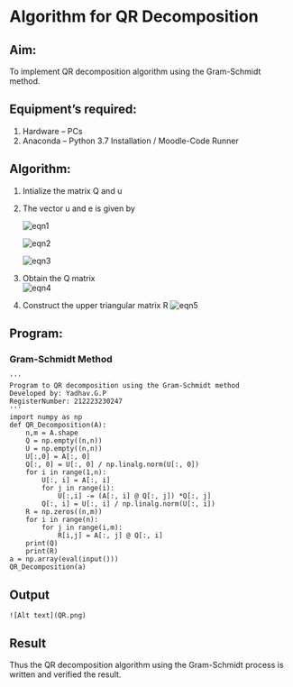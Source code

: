 # Algorithm for QR Decomposition
## Aim:
To implement QR decomposition algorithm using the Gram-Schmidt method.
## Equipment’s required:
1.	Hardware – PCs
2.	Anaconda – Python 3.7 Installation / Moodle-Code Runner
## Algorithm:
1.	Intialize the matrix Q and u
2.	The vector u and e is given by

    ![eqn1](./ex4.jpg)

    ![eqn2](./ex6.jpg)

    ![eqn3](./ex3.jpg)

3.	Obtain the Q matrix   
    ![eqn4](./ex1.jpg)
4.	Construct the upper triangular matrix R
    ![eqn5](./ex2.jpg)



## Program:
### Gram-Schmidt Method
```
''' 
Program to QR decomposition using the Gram-Schmidt method
Developed by: Yadhav.G.P
RegisterNumber: 212223230247
'''
import numpy as np
def QR_Decomposition(A):
    n,m = A.shape
    Q = np.empty((n,n))
    U = np.empty((n,n))
    U[:,0] = A[:, 0]
    Q[:, 0] = U[:, 0] / np.linalg.norm(U[:, 0])
    for i in range(1,n):
        U[:, i] = A[:, i]
        for j in range(i):
            U[:,i] -= (A[:, i] @ Q[:, j]) *Q[:, j]
        Q[:, i] = U[:, i] / np.linalg.norm(U[:, i])
    R = np.zeros((n,m))
    for i in range(n):
        for j in range(i,m):
            R[i,j] = A[:, j] @ Q[:, i]
    print(Q)
    print(R)
a = np.array(eval(input()))
QR_Decomposition(a)

```

## Output
```
![Alt text](QR.png)
```

## Result
Thus the QR decomposition algorithm using the Gram-Schmidt process is written and verified the result.
